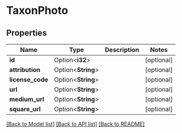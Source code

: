# TaxonPhoto

## Properties

Name | Type | Description | Notes
------------ | ------------- | ------------- | -------------
**id** | Option<**i32**> |  | [optional]
**attribution** | Option<**String**> |  | [optional]
**license_code** | Option<**String**> |  | [optional]
**url** | Option<**String**> |  | [optional]
**medium_url** | Option<**String**> |  | [optional]
**square_url** | Option<**String**> |  | [optional]

[[Back to Model list]](../README.md#documentation-for-models) [[Back to API list]](../README.md#documentation-for-api-endpoints) [[Back to README]](../README.md)


